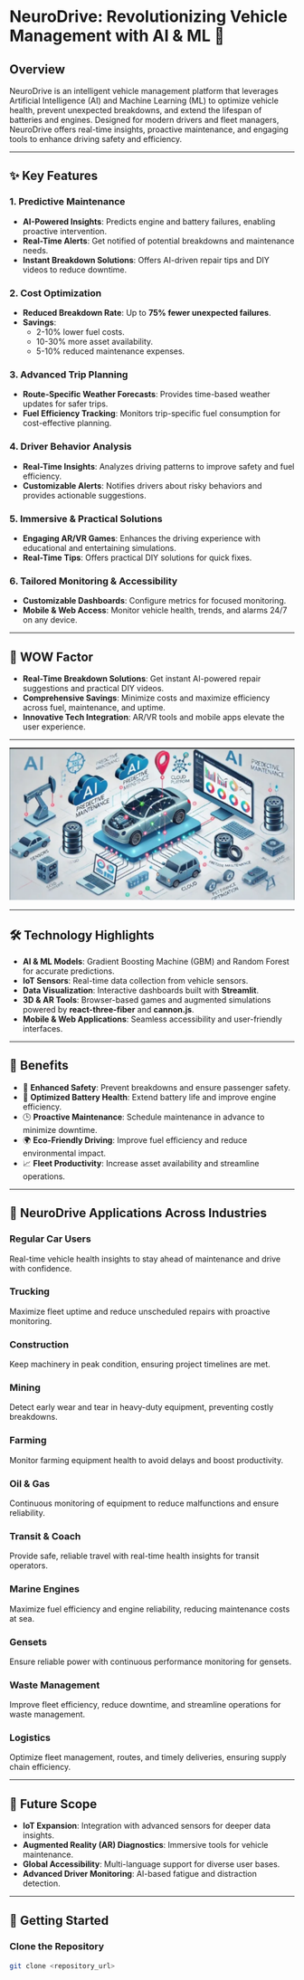 # NeuroDrive: Revolutionizing Vehicle Management with AI & ML 🚗

## Overview
NeuroDrive is an intelligent vehicle management platform that leverages Artificial Intelligence (AI) and Machine Learning (ML) to optimize vehicle health, prevent unexpected breakdowns, and extend the lifespan of batteries and engines. Designed for modern drivers and fleet managers, NeuroDrive offers real-time insights, proactive maintenance, and engaging tools to enhance driving safety and efficiency.

---

## ✨ Key Features

### 1. Predictive Maintenance
- **AI-Powered Insights**: Predicts engine and battery failures, enabling proactive intervention.
- **Real-Time Alerts**: Get notified of potential breakdowns and maintenance needs.
- **Instant Breakdown Solutions**: Offers AI-driven repair tips and DIY videos to reduce downtime.

### 2. Cost Optimization
- **Reduced Breakdown Rate**: Up to **75% fewer unexpected failures**.
- **Savings**: 
  - 2-10% lower fuel costs.  
  - 10-30% more asset availability.  
  - 5-10% reduced maintenance expenses.

### 3. Advanced Trip Planning
- **Route-Specific Weather Forecasts**: Provides time-based weather updates for safer trips.
- **Fuel Efficiency Tracking**: Monitors trip-specific fuel consumption for cost-effective planning.

### 4. Driver Behavior Analysis
- **Real-Time Insights**: Analyzes driving patterns to improve safety and fuel efficiency.
- **Customizable Alerts**: Notifies drivers about risky behaviors and provides actionable suggestions.

### 5. Immersive & Practical Solutions
- **Engaging AR/VR Games**: Enhances the driving experience with educational and entertaining simulations.
- **Real-Time Tips**: Offers practical DIY solutions for quick fixes.

### 6. Tailored Monitoring & Accessibility
- **Customizable Dashboards**: Configure metrics for focused monitoring.
- **Mobile & Web Access**: Monitor vehicle health, trends, and alarms 24/7 on any device.

---

## 🌟 WOW Factor
- **Real-Time Breakdown Solutions**: Get instant AI-powered repair suggestions and practical DIY videos.  
- **Comprehensive Savings**: Minimize costs and maximize efficiency across fuel, maintenance, and uptime.  
- **Innovative Tech Integration**: AR/VR tools and mobile apps elevate the user experience.  

---
![NeuroDrive Architechture](frontend/src/assets/architech.png)

---

## 🛠️ Technology Highlights
- **AI & ML Models**: Gradient Boosting Machine (GBM) and Random Forest for accurate predictions.
- **IoT Sensors**: Real-time data collection from vehicle sensors.
- **Data Visualization**: Interactive dashboards built with **Streamlit**.
- **3D & AR Tools**: Browser-based games and augmented simulations powered by **react-three-fiber** and **cannon.js**.
- **Mobile & Web Applications**: Seamless accessibility and user-friendly interfaces.

---

## 🎯 Benefits
- 🚗 **Enhanced Safety**: Prevent breakdowns and ensure passenger safety.
- 🔋 **Optimized Battery Health**: Extend battery life and improve engine efficiency.
- 🕒 **Proactive Maintenance**: Schedule maintenance in advance to minimize downtime.
- 🌍 **Eco-Friendly Driving**: Improve fuel efficiency and reduce environmental impact.
- 📈 **Fleet Productivity**: Increase asset availability and streamline operations.

---

## 🚗 NeuroDrive Applications Across Industries

### Regular Car Users
Real-time vehicle health insights to stay ahead of maintenance and drive with confidence.

### Trucking
Maximize fleet uptime and reduce unscheduled repairs with proactive monitoring.

### Construction
Keep machinery in peak condition, ensuring project timelines are met.

### Mining
Detect early wear and tear in heavy-duty equipment, preventing costly breakdowns.

### Farming
Monitor farming equipment health to avoid delays and boost productivity.

### Oil & Gas
Continuous monitoring of equipment to reduce malfunctions and ensure reliability.

### Transit & Coach
Provide safe, reliable travel with real-time health insights for transit operators.

### Marine Engines
Maximize fuel efficiency and engine reliability, reducing maintenance costs at sea.

### Gensets
Ensure reliable power with continuous performance monitoring for gensets.

### Waste Management
Improve fleet efficiency, reduce downtime, and streamline operations for waste management.

### Logistics
Optimize fleet management, routes, and timely deliveries, ensuring supply chain efficiency.

---

## 🔮 Future Scope
- **IoT Expansion**: Integration with advanced sensors for deeper data insights.
- **Augmented Reality (AR) Diagnostics**: Immersive tools for vehicle maintenance.
- **Global Accessibility**: Multi-language support for diverse user bases.
- **Advanced Driver Monitoring**: AI-based fatigue and distraction detection.

---

## 🚀 Getting Started

### Clone the Repository
```bash
git clone <repository_url>
